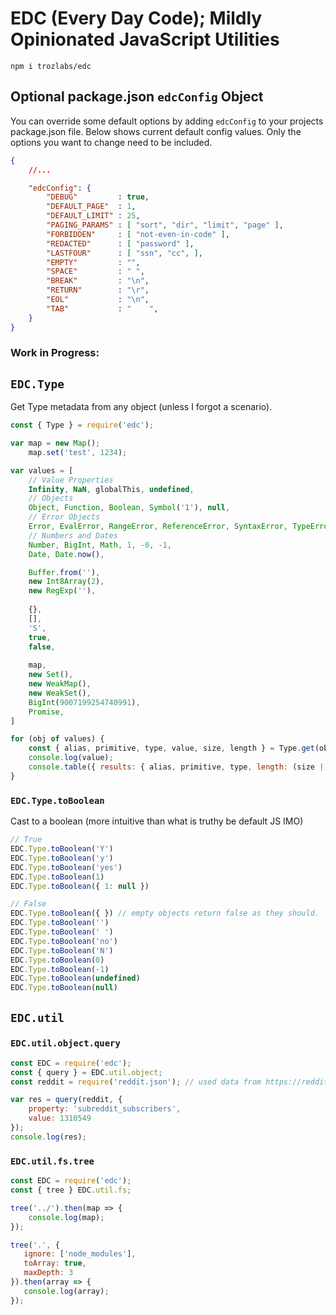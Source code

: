 # EDC (Every Day Code); Mildly Opinionated JavaScript Utilities

```
npm i trozlabs/edc
```


## Optional package.json `edcConfig` Object

You can override some default options by adding `edcConfig` to your projects package.json file. Below shows current default config values. Only the options you want to change need to be included.

```json
{
    //...

    "edcConfig": {
        "DEBUG"         : true,
        "DEFAULT_PAGE"  : 1,
        "DEFAULT_LIMIT" : 25,
        "PAGING_PARAMS" : [ "sort", "dir", "limit", "page" ],
        "FORBIDDEN"     : [ "not-even-in-code" ],
        "REDACTED"      : [ "password" ],
        "LASTFOUR"      : [ "ssn", "cc", ],
        "EMPTY"         : "",
        "SPACE"         : " ",
        "BREAK"         : "\n",
        "RETURN"        : "\r",
        "EOL"           : "\n",
        "TAB"           : "    ",
    }
}
```

### Work in Progress:

## `EDC.Type`

Get Type metadata from any object (unless I forgot a scenario).

```javascript
const { Type } = require('edc');

var map = new Map();
    map.set('test', 1234);

var values = [
    // Value Properties
    Infinity, NaN, globalThis, undefined,
    // Objects
    Object, Function, Boolean, Symbol('1'), null,
    // Error Objects
    Error, EvalError, RangeError, ReferenceError, SyntaxError, TypeError, URIError,
    // Numbers and Dates
    Number, BigInt, Math, 1, -0, -1,
    Date, Date.now(),

    Buffer.from(''),
    new Int8Array(2),
    new RegExp(''),
    
    {},
    [],
    'S',
    true,
    false,
    
    map,
    new Set(),
    new WeakMap(),
    new WeakSet(),
    BigInt(9007199254740991),
    Promise,
]

for (obj of values) {
    const { alias, primitive, type, value, size, length } = Type.get(obj)
    console.log(value);
    console.table({ results: { alias, primitive, type, length: (size || length) } });
}
```


### `EDC.Type.toBoolean`

Cast to a boolean (more intuitive than what is truthy be default JS IMO)

```javascript
// True
EDC.Type.toBoolean('Y')
EDC.Type.toBoolean('y')
EDC.Type.toBoolean('yes')
EDC.Type.toBoolean(1)
EDC.Type.toBoolean({ 1: null })

// False
EDC.Type.toBoolean({ }) // empty objects return false as they should. 
EDC.Type.toBoolean('')
EDC.Type.toBoolean(' ')
EDC.Type.toBoolean('no')
EDC.Type.toBoolean('N')
EDC.Type.toBoolean(0)
EDC.Type.toBoolean(-1)
EDC.Type.toBoolean(undefined)
EDC.Type.toBoolean(null)
```


## `EDC.util`

### `EDC.util.object.query`

```javascript
const EDC = require('edc');
const { query } = EDC.util.object;
const reddit = require('reddit.json'); // used data from https://reddit.com/r/popular.json

var res = query(reddit, {
    property: 'subreddit_subscribers',
    value: 1310549
});
console.log(res);
```


### `EDC.util.fs.tree`

```javascript
const EDC = require('edc');
const { tree } EDC.util.fs;

tree('../').then(map => {
    console.log(map);
});

tree('.', {
   ignore: ['node_modules'],
   toArray: true,
   maxDepth: 3
}).then(array => {
   console.log(array);
});
```